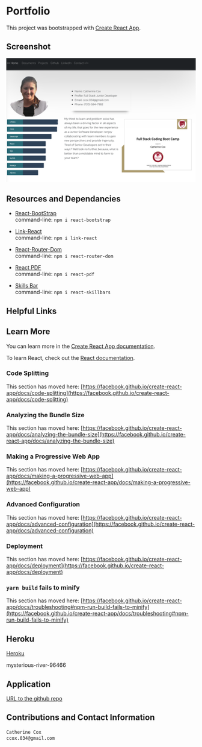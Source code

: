 # Portfolio

This project was bootstrapped with [Create React App](https://github.com/facebook/create-react-app).

## Screenshot

<!-- ----------------------- -->

![Screen Shot](./screenshot.png)

## Resources and Dependancies

<!-- ----------------------- -->

- [React-BootStrap](https://www.npmjs.com/package/react-bootstrap)<br />
  command-line: `npm i react-bootstrap`

- [Link-React](https://www.npmjs.com/package/link-react)<br />
  command-line: `npm i link-react`

- [React-Router-Dom](https://www.npmjs.com/package/react-router-dom)<br />
  command-line: `npm i react-router-dom`

- [React PDF](https://www.npmjs.com/package/react-pdf)<br />
  command-line: `npm i react-pdf`

- [Skills Bar](https://www.npmjs.com/package/react-skillbars)<br />
  command-line: `npm i react-skillbars`

## Helpful Links

## Learn More

You can learn more in the [Create React App documentation](https://facebook.github.io/create-react-app/docs/getting-started).

To learn React, check out the [React documentation](https://reactjs.org/).

### Code Splitting

This section has moved here: [https://facebook.github.io/create-react-app/docs/code-splitting](https://facebook.github.io/create-react-app/docs/code-splitting)

### Analyzing the Bundle Size

This section has moved here: [https://facebook.github.io/create-react-app/docs/analyzing-the-bundle-size](https://facebook.github.io/create-react-app/docs/analyzing-the-bundle-size)

### Making a Progressive Web App

This section has moved here: [https://facebook.github.io/create-react-app/docs/making-a-progressive-web-app](https://facebook.github.io/create-react-app/docs/making-a-progressive-web-app)

### Advanced Configuration

This section has moved here: [https://facebook.github.io/create-react-app/docs/advanced-configuration](https://facebook.github.io/create-react-app/docs/advanced-configuration)

### Deployment

This section has moved here: [https://facebook.github.io/create-react-app/docs/deployment](https://facebook.github.io/create-react-app/docs/deployment)

### `yarn build` fails to minify

This section has moved here: [https://facebook.github.io/create-react-app/docs/troubleshooting#npm-run-build-fails-to-minify](https://facebook.github.io/create-react-app/docs/troubleshooting#npm-run-build-fails-to-minify)

## Heroku

<!-- ----------------------- -->

[Heroku](https://morning-basin-07177.herokuapp.com/)

mysterious-river-96466

## Application

<!-- ----------------------- -->

[URL to the github repo](https://github.com/beachbrunet/React_Portfolio)

## Contributions and Contact Information

<!-- ----------------------- -->

```
Catherine Cox
ccox.034@gmail.com
```
